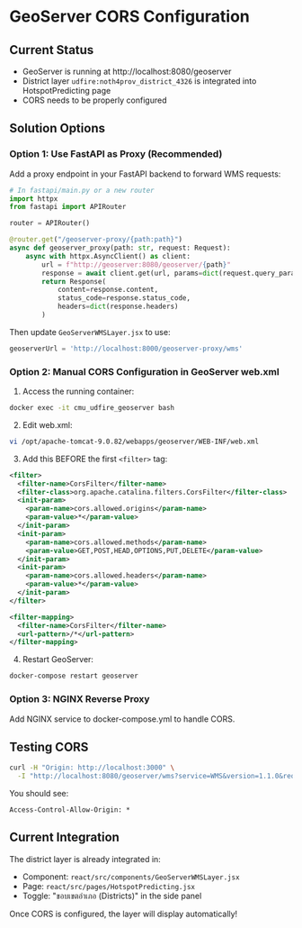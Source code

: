 # GeoServer CORS Configuration

## Current Status
- GeoServer is running at http://localhost:8080/geoserver
- District layer `udfire:noth4prov_district_4326` is integrated into HotspotPredicting page
- CORS needs to be properly configured

## Solution Options

### Option 1: Use FastAPI as Proxy (Recommended)
Add a proxy endpoint in your FastAPI backend to forward WMS requests:

```python
# In fastapi/main.py or a new router
import httpx
from fastapi import APIRouter

router = APIRouter()

@router.get("/geoserver-proxy/{path:path}")
async def geoserver_proxy(path: str, request: Request):
    async with httpx.AsyncClient() as client:
        url = f"http://geoserver:8080/geoserver/{path}"
        response = await client.get(url, params=dict(request.query_params))
        return Response(
            content=response.content,
            status_code=response.status_code,
            headers=dict(response.headers)
        )
```

Then update `GeoServerWMSLayer.jsx` to use:
```javascript
geoserverUrl = 'http://localhost:8000/geoserver-proxy/wms'
```

### Option 2: Manual CORS Configuration in GeoServer web.xml

1. Access the running container:
```bash
docker exec -it cmu_udfire_geoserver bash
```

2. Edit web.xml:
```bash
vi /opt/apache-tomcat-9.0.82/webapps/geoserver/WEB-INF/web.xml
```

3. Add this BEFORE the first `<filter>` tag:
```xml
<filter>
  <filter-name>CorsFilter</filter-name>
  <filter-class>org.apache.catalina.filters.CorsFilter</filter-class>
  <init-param>
    <param-name>cors.allowed.origins</param-name>
    <param-value>*</param-value>
  </init-param>
  <init-param>
    <param-name>cors.allowed.methods</param-name>
    <param-value>GET,POST,HEAD,OPTIONS,PUT,DELETE</param-value>
  </init-param>
  <init-param>
    <param-name>cors.allowed.headers</param-name>
    <param-value>*</param-value>
  </init-param>
</filter>

<filter-mapping>
  <filter-name>CorsFilter</filter-name>
  <url-pattern>/*</url-pattern>
</filter-mapping>
```

4. Restart GeoServer:
```bash
docker-compose restart geoserver
```

### Option 3: NGINX Reverse Proxy
Add NGINX service to docker-compose.yml to handle CORS.

## Testing CORS
```bash
curl -H "Origin: http://localhost:3000" \
  -I "http://localhost:8080/geoserver/wms?service=WMS&version=1.1.0&request=GetCapabilities"
```

You should see:
```
Access-Control-Allow-Origin: *
```

## Current Integration

The district layer is already integrated in:
- Component: `react/src/components/GeoServerWMSLayer.jsx`
- Page: `react/src/pages/HotspotPredicting.jsx`
- Toggle: "ขอบเขตอำเภอ (Districts)" in the side panel

Once CORS is configured, the layer will display automatically!